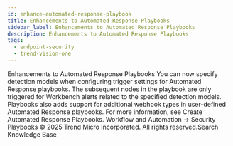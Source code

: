 ```yaml
---
id: enhance-automated-response-playbook
title: Enhancements to Automated Response Playbooks
sidebar_label: Enhancements to Automated Response Playbooks
description: Enhancements to Automated Response Playbooks
tags:
  - endpoint-security
  - trend-vision-one
---
```


 Enhancements to Automated Response Playbooks You can now specify detection models when configuring trigger settings for Automated Response playbooks. The subsequent nodes in the playbook are only triggered for Workbench alerts related to the specified detection models. Playbooks also adds support for additional webhook types in user-defined Automated Response playbooks. For more information, see Create Automated Response Playbooks. Workflow and Automation → Security Playbooks © 2025 Trend Micro Incorporated. All rights reserved.Search Knowledge Base